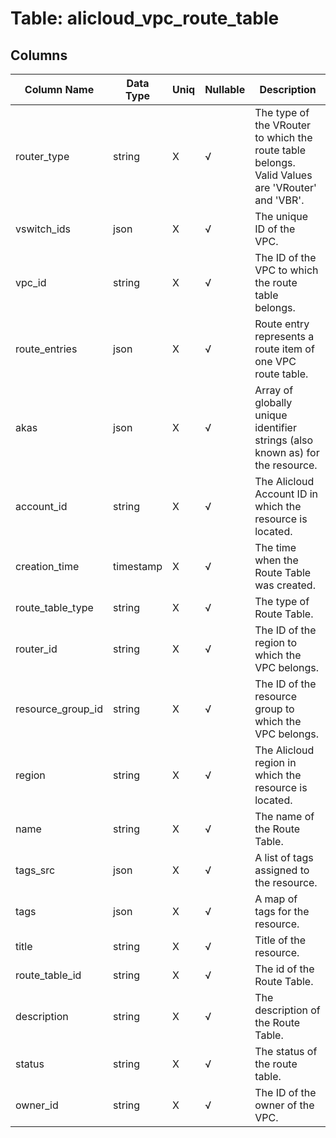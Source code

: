 # Table: alicloud_vpc_route_table

## Columns 

|  Column Name   |  Data Type  | Uniq | Nullable | Description | 
|  ----  | ----  | ----  | ----  | ---- | 
| router_type | string | X | √ | The type of the VRouter to which the route table belongs. Valid Values are 'VRouter' and 'VBR'. | 
| vswitch_ids | json | X | √ | The unique ID of the VPC. | 
| vpc_id | string | X | √ | The ID of the VPC to which the route table belongs. | 
| route_entries | json | X | √ | Route entry represents a route item of one VPC route table. | 
| akas | json | X | √ | Array of globally unique identifier strings (also known as) for the resource. | 
| account_id | string | X | √ | The Alicloud Account ID in which the resource is located. | 
| creation_time | timestamp | X | √ | The time when the Route Table was created. | 
| route_table_type | string | X | √ | The type of Route Table. | 
| router_id | string | X | √ | The ID of the region to which the VPC belongs. | 
| resource_group_id | string | X | √ | The ID of the resource group to which the VPC belongs. | 
| region | string | X | √ | The Alicloud region in which the resource is located. | 
| name | string | X | √ | The name of the Route Table. | 
| tags_src | json | X | √ | A list of tags assigned to the resource. | 
| tags | json | X | √ | A map of tags for the resource. | 
| title | string | X | √ | Title of the resource. | 
| route_table_id | string | X | √ | The id of the Route Table. | 
| description | string | X | √ | The description of the Route Table. | 
| status | string | X | √ | The status of the route table. | 
| owner_id | string | X | √ | The ID of the owner of the VPC. | 


